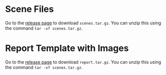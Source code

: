 # Scene Files
Go to the [release page](https://github.com/cmu-15-468/scene-files/releases/tag/v0) to download `scenes.tar.gz`. You can unzip this using the command `tar -xf scenes.tar.gz`.

# Report Template with Images
Go to the [release page](https://github.com/cmu-15-468/scene-files/releases/tag/v0.report) to download `report.tar.gz`. You can unzip this using the command `tar -xf scenes.tar.gz`.

